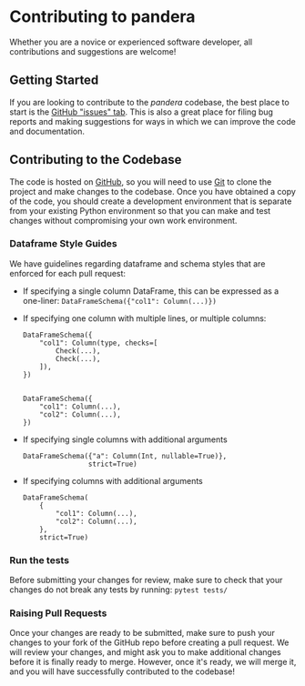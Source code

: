 # Contributing to pandera

Whether you are a novice or experienced software developer, all contributions
and suggestions are welcome!

## Getting Started

If you are looking to contribute to the *pandera* codebase, the best place to
start is the [GitHub "issues" tab](https://github.com/cosmicBboy/pandera/issues).
This is also a great place for filing bug reports and making suggestions for
ways in which we can improve the code and documentation.

## Contributing to the Codebase

The code is hosted on [GitHub](https://github.com/cosmicBboy/pandera/issues),
so you will need to use [Git](http://git-scm.com/) to clone the project and make
changes to the codebase. Once you have obtained a copy of the code, you should
create a development environment that is separate from your existing Python
environment so that you can make and test changes without compromising your
own work environment.

### Dataframe Style Guides
We have guidelines regarding dataframe and schema styles that are enforced for
each pull request:

- If specifying a single column DataFrame, this can be expressed as a one-liner:
```DataFrameSchema({"col1": Column(...)})```

- If specifying one column with multiple lines, or multiple columns:
    ```
    DataFrameSchema({
        "col1": Column(type, checks=[
            Check(...),
            Check(...),
        ]),
    })
    
    
    DataFrameSchema({
        "col1": Column(...),
        "col2": Column(...),
    })
    ```

- If specifying single columns with additional arguments
    ```
    DataFrameSchema({"a": Column(Int, nullable=True)},
                    strict=True)
    ```

- If specifying columns with additional arguments
    ```
    DataFrameSchema(
        {
            "col1": Column(...),
            "col2": Column(...),
        },
        strict=True)
    ```

### Run the tests
Before submitting your changes for review, make sure to check that your changes
do not break any tests by running: ``pytest tests/``

### Raising Pull Requests

Once your changes are ready to be submitted, make sure to push your changes to
your fork of the GitHub repo before creating a pull request.  We will review
your changes, and might ask you to make additional changes before it is finally
ready to merge. However, once it's ready, we will merge it, and you will have
successfully contributed to the codebase!